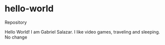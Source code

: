 # hello-world
Repository

Hello World! I am Gabriel Salazar. I like video games, traveling and sleeping.
No change
